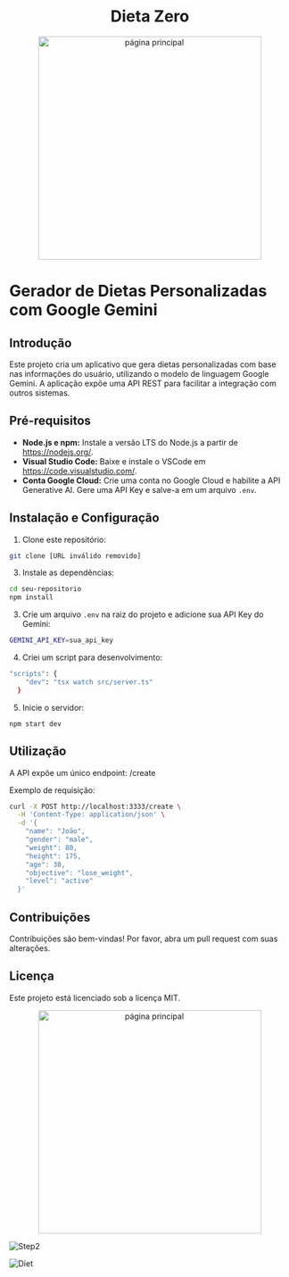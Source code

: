 <h1 align="center">Dieta Zero</h1>
 
<div align="center">
  <img src="https://github.com/user-attachments/assets/05e9a64d-338f-4a38-97e2-c8b450c8a316" alt="página principal" width="400px" />
</div>



# Gerador de Dietas Personalizadas com Google Gemini

## Introdução
Este projeto cria um aplicativo que gera dietas personalizadas com base nas informações do usuário, utilizando o modelo de linguagem Google Gemini. A aplicação expõe uma API REST para facilitar a integração com outros sistemas.

## Pré-requisitos
* **Node.js e npm:** Instale a versão LTS do Node.js a partir de https://nodejs.org/.
* **Visual Studio Code:** Baixe e instale o VSCode em https://code.visualstudio.com/.
* **Conta Google Cloud:** Crie uma conta no Google Cloud e habilite a API Generative AI. Gere uma API Key e salve-a em um arquivo `.env`.

## Instalação e Configuração

1. Clone este repositório:

```bash
git clone [URL inválido removido]
```

3. Instale as dependências:

```bash
cd seu-repositorio
npm install
```

3. Crie um arquivo `.env` na raiz do projeto e adicione sua API Key do Gemini:

```bash
GEMINI_API_KEY=sua_api_key
```

4. Criei um script para desenvolvimento:

```bash
"scripts": {
    "dev": "tsx watch src/server.ts"
  }
```

5. Inicie o servidor:

```
npm start dev
```

## Utilização

A API expõe um único endpoint: /create

Exemplo de requisição:

```bash
curl -X POST http://localhost:3333/create \
  -H 'Content-Type: application/json' \
  -d '{
    "name": "João",
    "gender": "male",
    "weight": 80,
    "height": 175,
    "age": 30,
    "objective": "lose_weight",
    "level": "active"
  }'
```

## Contribuições

Contribuições são bem-vindas! Por favor, abra um pull request com suas alterações.

## Licença

Este projeto está licenciado sob a licença MIT.

<div align="center">
  <img src="https://github.com/user-attachments/assets/4b0e0f29-c2e7-44ff-a525-e4d7afd1ef1e" alt="página principal" width="400px" />
 
</div>




![Step2](https://github.com/user-attachments/assets/e2353693-bce7-4de3-b461-143445167d68)



![Diet](https://github.com/user-attachments/assets/4d8715fc-ddf7-4e4e-9aea-2576831e4e48)



